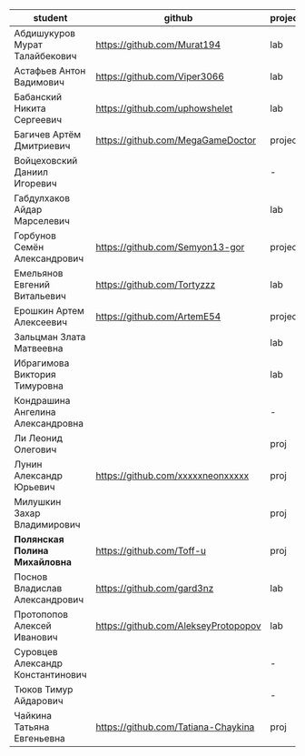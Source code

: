 | student                           | github                               | project | cp1   | cp2 | grade |
| --------------------------------- | ------------------------------------ | ------- | ----- | --- | ----- |
| Абдишукуров Мурат Талайбекович    | https://github.com/Murat194          | lab     | 66/67 |     |       |
| Астафьев Антон Вадимович          | https://github.com/Viper3066         | lab     | 0/67  |     |       |
| Бабанский Никита Сергеевич        | https://github.com/uphowshelet       | lab     | 0/67  |     |       |
| Багичев Артём Дмитриевич          | https://github.com/MegaGameDoctor    | project | 0/67  |     |       |
| Войцеховский Даниил Игоревич      |                                      | -       | 0/67  |     |       |
| Габдулхаков Айдар Марселевич      |                                      | lab     | 0/67  |     |       |
| Горбунов Семён Александрович      | https://github.com/Semyon13-gor      | project | 0/67  |     |       |
| Емельянов Евгений Витальевич      | https://github.com/Tortyzzz          | lab     | 0/67  |     |       |
| Ерошкин Артем Алексеевич          | https://github.com/ArtemE54          | project | 0/67  |     |       |
| Зальцман Злата Матвеевна          |                                      | lab     | 0/67  |     |       |
| Ибрагимова Виктория Тимуровна     |                                      | lab     | 0/67  |     |       |
| Кондрашина Ангелина Александровна |                                      | -       | 0/67  |     |       |
| Ли Леонид Олегович                |                                      | proj    | 0/67  |     |       |
| Лунин Александр Юрьевич           | https://github.com/xxxxxneonxxxxx    | proj    | 0/67  |     |       |
| Милушкин Захар Владимирович       |                                      | proj    | 0/67  |     |       |
| **Полянская Полина Михайловна**   | https://github.com/Toff-u            | proj    | 0/67  |     |       |
| Поснов Владислав Александрович    | https://github.com/gard3nz           | lab     | 0/67  |     |       |
| Протопопов Алексей Иванович       | https://github.com/AlekseyProtopopov | lab     | 0/67  |     |       |
| Суровцев Александр Константинович |                                      | -       | 0/67  |     |       |
| Тюков Тимур Айдарович             |                                      | -       | 0/67  |     |       |
| Чайкина Татьяна Евгеньевна        | https://github.com/Tatiana-Chaykina  | proj    | 0/67  |     |       |
